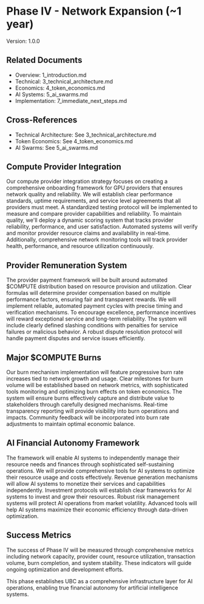 # Phase IV - Network Expansion (~1 year)
Version: 1.0.0

## Related Documents
- Overview: 1_introduction.md
- Technical: 3_technical_architecture.md
- Economics: 4_token_economics.md
- AI Systems: 5_ai_swarms.md
- Implementation: 7_immediate_next_steps.md

## Cross-References
- Technical Architecture: See 3_technical_architecture.md
- Token Economics: See 4_token_economics.md
- AI Swarms: See 5_ai_swarms.md

## Compute Provider Integration
Our compute provider integration strategy focuses on creating a comprehensive onboarding framework for GPU providers that ensures network quality and reliability. We will establish clear performance standards, uptime requirements, and service level agreements that all providers must meet. A standardized testing protocol will be implemented to measure and compare provider capabilities and reliability. To maintain quality, we'll deploy a dynamic scoring system that tracks provider reliability, performance, and user satisfaction. Automated systems will verify and monitor provider resource claims and availability in real-time. Additionally, comprehensive network monitoring tools will track provider health, performance, and resource utilization continuously.

## Provider Remuneration System
The provider payment framework will be built around automated $COMPUTE distribution based on resource provision and utilization. Clear formulas will determine provider compensation based on multiple performance factors, ensuring fair and transparent rewards. We will implement reliable, automated payment cycles with precise timing and verification mechanisms. To encourage excellence, performance incentives will reward exceptional service and long-term reliability. The system will include clearly defined slashing conditions with penalties for service failures or malicious behavior. A robust dispute resolution protocol will handle payment disputes and service issues efficiently.

## Major $COMPUTE Burns
Our burn mechanism implementation will feature progressive burn rate increases tied to network growth and usage. Clear milestones for burn volume will be established based on network metrics, with sophisticated tools monitoring and optimizing burn effects on token economics. The system will ensure burns effectively capture and distribute value to stakeholders through carefully designed mechanisms. Real-time transparency reporting will provide visibility into burn operations and impacts. Community feedback will be incorporated into burn rate adjustments to maintain optimal economic balance.

## AI Financial Autonomy Framework
The framework will enable AI systems to independently manage their resource needs and finances through sophisticated self-sustaining operations. We will provide comprehensive tools for AI systems to optimize their resource usage and costs effectively. Revenue generation mechanisms will allow AI systems to monetize their services and capabilities independently. Investment protocols will establish clear frameworks for AI systems to invest and grow their resources. Robust risk management systems will protect AI operations from market volatility. Advanced tools will help AI systems maximize their economic efficiency through data-driven optimization.

## Success Metrics
The success of Phase IV will be measured through comprehensive metrics including network capacity, provider count, resource utilization, transaction volume, burn completion, and system stability. These indicators will guide ongoing optimization and development efforts.

This phase establishes UBC as a comprehensive infrastructure layer for AI operations, enabling true financial autonomy for artificial intelligence systems.
